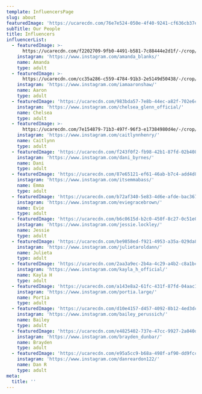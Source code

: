 ```yaml
---
template: InfluencersPage
slug: about
featuredImage: 'https://ucarecdn.com/76e7e524-050e-4f40-9241-cf636cb37e49/'
subTitle: Our People
title: Influencers
influencerList:
  - featuredImage: >-
      https://ucarecdn.com/f2202709-9fb0-4491-b581-7c88444e2d1f/-/crop/455x575/0,0/-/preview/
    instagram: 'https://www.instagram.com/amanda_blanks/'
    name: Amanda
    type: adult
  - featuredImage: >-
      https://ucarecdn.com/cc35a286-c559-4784-91b3-2e5149d50438/-/crop/499x529/85,0/-/preview/
    instagram: 'https://www.instagram.com/iamaaronshaw/'
    name: Aaron
    type: adult
  - featuredImage: 'https://ucarecdn.com/983bda57-7e8b-44ec-a82f-702e6c482b3a/'
    instagram: 'https://www.instagram.com/chelsea_glenn_official/'
    name: Chelsea
    type: adult
  - featuredImage: >-
      https://ucarecdn.com/7e154879-71b3-497f-96f3-e17384980d4e/-/crop/575x867/0,76/-/preview/
    instagram: 'https://www.instagram.com/caitlynnhenry/'
    name: Caitlynn
    type: adult
  - featuredImage: 'https://ucarecdn.com/f243f0f2-fb98-42b1-87fd-02b4084d2bfe/'
    instagram: 'https://www.instagram.com/dani_byrnes/'
    name: Dani
    type: adult
  - featuredImage: 'https://ucarecdn.com/87e65121-ef61-46ab-b7c4-add4d8b38123/'
    instagram: 'https://www.instagram.com/itsemmabass/'
    name: Emma
    type: adult
  - featuredImage: 'https://ucarecdn.com/b72af340-5e83-4d6e-afde-bac367942976/'
    instagram: 'https://www.instagram.com/eviegracebrown/'
    name: Evie
    type: adult
  - featuredImage: 'https://ucarecdn.com/b6c0615d-b2c0-450f-8c27-0c51e0173dd3/'
    instagram: 'https://www.instagram.com/jessie.lockley/'
    name: Jessie
    type: adult
  - featuredImage: 'https://ucarecdn.com/be9858ed-f921-4953-a35a-029da814b6e2/'
    instagram: 'https://www.instagram.com/julietaroldann/'
    name: Julieta
    type: adult
  - featuredImage: 'https://ucarecdn.com/2aa3a9ec-2b4a-4c29-a4b2-c8a1bcd782c3/'
    instagram: 'https://www.instagram.com/kayla_h_official/'
    name: Kayla H
    type: adult
  - featuredImage: 'https://ucarecdn.com/a143e8a2-61fc-431f-87fd-04aac1c76b87/'
    instagram: 'https://www.instagram.com/portia.large/'
    name: Portia
    type: adult
  - featuredImage: 'https://ucarecdn.com/d10e4157-d457-4092-8b12-4ed3dcae43c5/'
    instagram: 'https://www.instagram.com/bailey_perussich/'
    name: Bailey
    type: adult
  - featuredImage: 'https://ucarecdn.com/e4825402-737e-47cc-9927-2a040dc5420f/'
    instagram: 'https://www.instagram.com/brayden_dunbar/'
    name: Brayden
    type: adult
  - featuredImage: 'https://ucarecdn.com/e95a5cc9-b68a-498f-af90-dd9fcc40f483/'
    instagram: 'https://www.instagram.com/danreardon122/'
    name: Dan R
    type: adult
meta:
  title: ''
---
```


